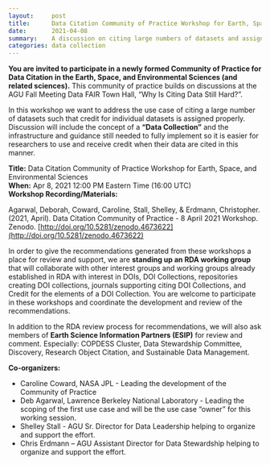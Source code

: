 ```yaml
---
layout:     post
title:      Data Citation Community of Practice Workshop for Earth, Space, and Environmental Sciences Announcement
date:       2021-04-08
summary:    A discussion on citing large numbers of datasets and assigning credit properly
categories: data collection
---
```


**You are invited to participate in a newly formed Community of Practice for Data Citation in the Earth, Space, and Environmental Sciences (and related sciences).**  This community of practice builds on discussions at the AGU Fall Meeting Data FAIR Town Hall, “Why Is Citing Data Still Hard?”.
 
In this workshop we want to address the use case of citing a large number of datasets such that credit for individual datasets is assigned properly. Discussion will include the concept of a **“Data Collection”** and the infrastructure and guidance still needed to fully implement so it is easier for researchers to use and receive credit when their data are cited in this manner.  
 
**Title:** Data Citation Community of Practice Workshop for Earth, Space, and Environmental Sciences  
**When:** Apr 8, 2021 12:00 PM Eastern Time (16:00 UTC)  
**Workshop Recording/Materials:** 

Agarwal, Deborah, Coward, Caroline, Stall, Shelley, & Erdmann, Christopher. (2021, April). Data Citation Community of Practice - 8 April 2021 Workshop. Zenodo. [http://doi.org/10.5281/zenodo.4673622](http://doi.org/10.5281/zenodo.4673622)

 
In order to give the recommendations generated from these workshops a place for review and support, we are **standing up an RDA working group** that will collaborate with other interest groups and working groups already established in RDA with interest in DOIs, DOI Collections, repositories creating DOI collections, journals supporting citing DOI Collections, and Credit for the elements of a DOI Collection. You are welcome to participate in these workshops and coordinate the development and review of the recommendations. 
 
In addition to the RDA review process for recommendations, we will also ask members of **Earth Science Information Partners (ESIP)** for review and comment.  Especially: COPDESS Cluster, Data Stewardship Committee, Discovery,  Research Object Citation, and Sustainable Data Management.
 
**Co-organizers:**  
- Caroline Coward, NASA JPL - Leading the development of the Community of Practice
- Deb Agarwal, Lawrence Berkeley National Laboratory - Leading the scoping of the first use case and will be the use case “owner” for this working session.
- Shelley Stall - AGU Sr. Director for Data Leadership helping to organize and support the effort.
- Chris Erdmann – AGU Assistant Director for Data Stewardship helping to organize and support the effort. 

